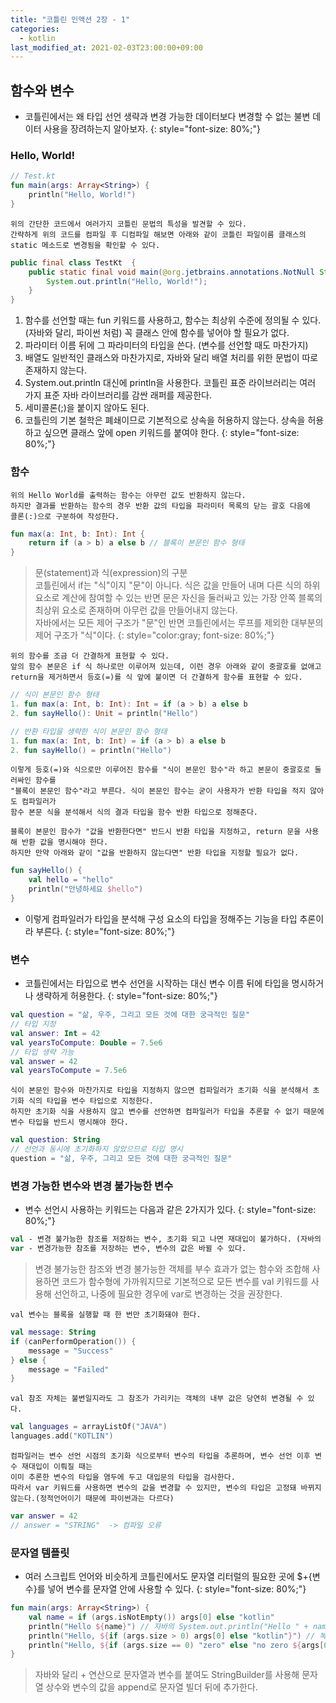 ```yaml
---
title: "코틀린 인액션 2장 - 1"
categories: 
  - kotlin
last_modified_at: 2021-02-03T23:00:00+09:00
---
```


## 함수와 변수
- 코틀린에서는 왜 타입 선언 생략과 변경 가능한 데이터보다 변경할 수 없는 불변 데이터 사용을 장려하는지 알아보자.
{: style="font-size: 80%;"}
    
### Hello, World!
```kotlin
// Test.kt
fun main(args: Array<String>) {
    println("Hello, World!")
}
```

    위의 간단한 코드에서 여러가지 코틀린 문법의 특성을 발견할 수 있다.
    간략하게 위의 코드를 컴파일 후 디컴파일 해보면 아래와 같이 코틀린 파일이름 클래스의 static 메소드로 변경됨을 확인할 수 있다.

```java
public final class TestKt  {
    public static final void main(@org.jetbrains.annotations.NotNull String[] args) {
        System.out.println("Hello, World!");
    }
}
```

1. 함수를 선언할 때는 fun 키워드를 사용하고, 함수는 최상위 수준에 정의될 수 있다.
(자바와 달리, 파이썬 처럼) 꼭 클래스 안에 함수를 넣어야 할 필요가 없다.
2. 파라미터 이름 뒤에 그 파라미터의 타입을 쓴다. (변수를 선언할 때도 마찬가지)
3. 배열도 일반적인 클래스와 마찬가지로, 자바와 달리 배열 처리를 위한 문법이 따로 존재하지 않는다.
4. System.out.println 대신에 println을 사용한다. 코틀린 표준 라이브러리는 여러 가지 표준 자바 라이브러리를 감싼 래퍼를 제공한다.
5. 세미콜론(;)을 붙이지 않아도 된다.
6. 코틀린의 기본 철학은 폐쇄이므로 기본적으로 상속을 허용하지 않는다. 상속을 허용하고 싶으면 클래스 앞에 open 키워드를 붙여야 한다.
{: style="font-size: 80%;"}

### 함수
    위의 Hello World를 출력하는 함수는 아무런 값도 반환하지 않는다.
    하지만 결과를 반환하는 함수의 경우 반환 값의 타입을 파라미터 목록의 닫는 괄호 다음에
    콜론(:)으로 구분하여 작성한다.    
    
```kotlin
fun max(a: Int, b: Int): Int {
    return if (a > b) a else b // 블록이 본문인 함수 형태
}
```

> 문(statement)과 식(expression)의 구분<br>
> 코틀린에서 if는 "식"이지 "문"이 아니다. 식은 값을 만들어 내며 다른 식의 하위 요소로 계산에 참여할 수 있는 반면
>문은 자신을 둘러싸고 있는 가장 안쪽 블록의 최상위 요소로 존재하며 아무런 값을 만들어내지 않는다.<br>
>자바에서는 모든 제어 구조가 "문"인 반면 코틀린에서는 루프를 제외한 대부분의 제어 구조가 "식"이다.
{: style="color:gray; font-size: 80%;"}

    위의 함수를 조금 더 간결하게 표현할 수 있다.
    앞의 함수 본문은 if 식 하나로만 이루어져 있는데, 이런 경우 아래와 같이 중괄호를 없애고
    return을 제거하면서 등호(=)를 식 앞에 붙이면 더 간결하게 함수를 표현할 수 있다.
    
```kotlin
// 식이 본문인 함수 형태
1. fun max(a: Int, b: Int): Int = if (a > b) a else b
2. fun sayHello(): Unit = println("Hello") 

// 반환 타입을 생략한 식이 본문인 함수 형태
1. fun max(a: Int, b: Int) = if (a > b) a else b
2. fun sayHello() = println("Hello")
```    

    이렇게 등호(=)와 식으로만 이루어진 함수를 "식이 본문인 함수"라 하고 본문이 중괄호로 둘러싸인 함수를
    "블록이 본문인 함수"라고 부른다. 식이 본문인 함수는 굳이 사용자가 반환 타입을 적지 않아도 컴파일러가
    함수 본문 식을 분석해서 식의 결과 타입을 함수 반환 타입으로 정해준다. 

```text
블록이 본문인 함수가 "값을 반환한다면" 반드시 반환 타입을 지정하고, return 문을 사용해 반환 값을 명시해야 한다.
하지만 만약 아래와 같이 "값을 반환하지 않는다면" 반환 타입을 지정할 필요가 없다.
```

```kotlin
fun sayHello() {
    val hello = "hello"
    println("안녕하세요 $hello")
}
```
     
- 이렇게 컴파일러가 타입을 분석해 구성 요소의 타입을 정해주는 기능을 타입 추론이라 부른다.
{: style="font-size: 80%;"}
    

### 변수
- 코틀린에서는 타입으로 변수 선언을 시작하는 대신 변수 이름 뒤에 타입을 명시하거나 생략하게 허용한다.
{: style="font-size: 80%;"}

```kotlin
val question = "삶, 우주, 그리고 모든 것에 대한 궁극적인 질문"
// 타입 지정
val answer: Int = 42
val yearsToCompute: Double = 7.5e6
// 타입 생략 가능
val answer = 42
val yearsToCompute = 7.5e6
```

    식이 본문인 함수와 마찬가지로 타입을 지정하지 않으면 컴파일러가 초기화 식을 분석해서 초기화 식의 타입을 변수 타입으로 지정한다.
    하지만 초기화 식을 사용하지 않고 변수를 선언하면 컴파일러가 타입을 추론할 수 없기 때문에 변수 타입을 반드시 명시해야 한다.

```kotlin
val question: String
// 선언과 동시에 초기화하지 않았으므로 타입 명시
question = "삶, 우주, 그리고 모든 것에 대한 궁극적인 질문"
```

### 변경 가능한 변수와 변경 불가능한 변수
- 변수 선언시 사용하는 키워드는 다음과 같은 2가지가 있다.
{: style="font-size: 80%;"}

```kotlin
val - 변경 불가능한 참조를 저장하는 변수, 초기화 되고 나면 재대입이 불가하다. (자바의 final)
var - 변경가능한 참조를 저장하는 변수, 변수의 값은 바뀔 수 있다.
```

> 변경 불가능한 참조와 변경 불가능한 객체를 부수 효과가 없는 함수와 조합해 사용하면 코드가 함수형에 가까워지므로
>기본적으로 모든 변수를 val 키워드를 사용해 선언하고, 나중에 필요한 경우에 var로 변경하는 것을 권장한다.
    
    val 변수는 블록을 실행할 때 한 번만 초기화돼야 한다.
    
```kotlin
val message: String
if (canPerformOperation()) {
    message = "Success"
} else {
    message = "Failed"
}
```

    val 참조 자체는 불변일지라도 그 참조가 가리키는 객체의 내부 값은 당연히 변경될 수 있다.

```kotlin
val languages = arrayListOf("JAVA")
languages.add("KOTLIN")
```    

    컴파일러는 변수 선언 시점의 초기화 식으로부터 변수의 타입을 추론하며, 변수 선언 이후 변수 재대입이 이뤄질 때는
    이미 추론한 변수의 타입을 염두에 두고 대입문의 타입을 검사한다.
    따라서 var 키워드를 사용하면 변수의 값을 변경할 수 있지만, 변수의 타입은 고정돼 바뀌지 않는다.(정적언어이기 때문에 파이썬과는 다르다)
 
```kotlin
var answer = 42
// answer = "STRING"  -> 컴파일 오류
```  

### 문자열 템플릿
- 여러 스크립트 언어와 비슷하게 코틀린에서도 문자열 리터럴의 필요한 곳에 $+{변수}를 넣어 변수를 문자열 안에 사용할 수 있다.
{: style="font-size: 80%;"} 

```kotlin
fun main(args: Array<String>) {
    val name = if (args.isNotEmpty()) args[0] else "kotlin"
    println("Hello ${name}") // 자바의 System.out.println("Hello " + name); 과 동일한 결과다.
    println("Hello, ${if (args.size > 0) args[0] else "kotlin"}") // 복잡한 식도 중괄호({})로 둘러싸서 문자열 템플릿 안에 넣을 수 있다.
    println("Hello, ${if (args.size == 0) "zero" else "no zero ${args[0]}"}") // 중괄호로 둘러싼 식 안에서 문자열 템플릿 사용도 가능하다.
}
```

> 자바와 달리 + 연산으로 문자열과 변수를 붙여도 StringBuilder를 사용해 문자열 상수와 변수의 값을 append로 문자열 빌더 뒤에 추가한다.
